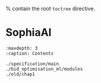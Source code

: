 % contain the root `toctree` directive.

# SophiaAI

```{toctree}
:maxdepth: 3
:caption: Contents

./specification/main
./bid_optimisation_ml/modules
./old/chap1
```

<!-- ## Indices and tables -->

<!-- * {ref}`genindex` -->
<!-- * {ref}`modindex` -->
<!-- * {ref}`search` -->

